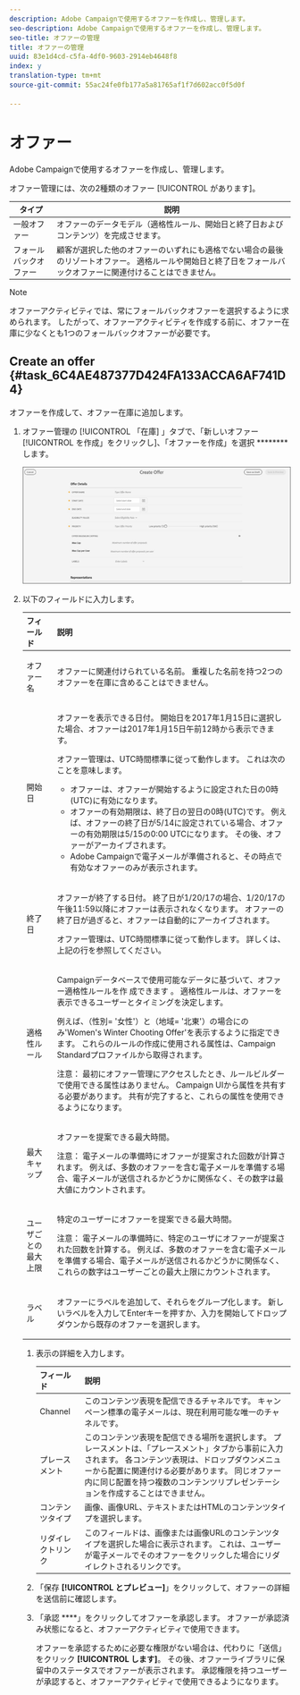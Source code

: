 ```yaml
---
description: Adobe Campaignで使用するオファーを作成し、管理します。
seo-description: Adobe Campaignで使用するオファーを作成し、管理します。
seo-title: オファーの管理
title: オファーの管理
uuid: 83e1d4cd-c5fa-4df0-9603-2914eb4648f8
index: y
translation-type: tm+mt
source-git-commit: 55ac24fe0fb177a5a81765af1f7d602acc0f5d0f

---
```



# オファー

Adobe Campaignで使用するオファーを作成し、管理します。

オファー管理には、次の2種類のオファー [!UICONTROL があります]。

| タイプ | 説明 |
|---|---|
| 一般オファー | オファーのデータモデル（適格性ルール、開始日と終了日およびコンテンツ）を完成させます。 |
| フォールバックオファー | 顧客が選択した他のオファーのいずれにも適格でない場合の最後のリゾートオファー。 適格ルールや開始日と終了日をフォールバックオファーに関連付けることはできません。 |

>[!NOTE]
>
>オファーアクティビティでは、常にフォールバックオファーを選択するように求められます。 したがって、オファーアクティビティを作成する前に、オファー在庫に少なくとも1つのフォールバックオファーが必要です。

## Create an offer {#task_6C4AE487377D424FA133ACCA6AF741D4}

オファーを作成して、オファー在庫に追加します。

1. オファー管理の [!UICONTROL 「在庫] 」タブで、「新しいオファー [!UICONTROL を作成」をクリックし]、「オファーを作成」を選択 ********します。

   ![](assets/create-offerx.png)

1. 以下のフィールドに入力します。

   <table id="table_60A4001CE9F34422ACB59FB62C9CBDCD">
<thead> 
  <tr> 
   <th colname="col1" class="entry"> フィールド </th> 
   <th colname="col2" class="entry"> 説明 </th> 
  </tr>
 </thead>
 <tbody> 
  <tr> 
   <td colname="col1"> <p>オファー名 </p> </td> 
   <td colname="col2"> <p>オファーに関連付けられている名前。 重複した名前を持つ2つのオファーを在庫に含めることはできません。 </p> </td> 
  </tr> 
  <tr> 
   <td colname="col1"> <p>開始日 </p> </td> 
   <td colname="col2"> <p>オファーを表示できる日付。 開始日を2017年1月15日に選択した場合、オファーは2017年1月15日午前12時から表示できます。 </p> <p>オファー管理は、UTC時間標準に従って動作します。 これは次のことを意味します。 </p> <p> 
     <ul id="ul_A9D49B4405F34E6DA8FB52A13437F799"> 
      <li id="li_9490D092B235479A981FC2D5DD0B17B4">オファーは、オファーが開始するように設定された日の0時(UTC)に有効になります。 </li> 
      <li id="li_C28BB1FEB9E1495593826403CF5F67A9">オファーの有効期限は、終了日の翌日の0時(UTC)です。 例えば、オファーの終了日が5/14に設定されている場合、オファーの有効期限は5/15の0:00 UTCになります。 その後、オファーがアーカイブされます。 </li> 
      <li id="li_D3F7DCD1BF75410A8F4F5BC468B667AB">Adobe Campaignで電子メールが準備されると、その時点で有効なオファーのみが表示されます。 </li> 
     </ul> </p> </td> 
  </tr> 
  <tr> 
   <td colname="col1"> <p>終了日 </p> </td> 
   <td colname="col2"> <p>オファーが終了する日付。 終了日が1/20/17の場合、1/20/17の午後11:59以降にオファーは表示されなくなります。 オファーの終了日が過ぎると、オファーは自動的にアーカイブされます。 </p><p>オファー管理は、UTC時間標準に従って動作します。 詳しくは、上記の行を参照してください。 </p></td> 
  </tr> 
  <tr> 
   <td colname="col1"> <p>適格性ルール </p> </td> 
   <td colname="col2"> <p>Campaignデータベースで使用可能なデータに基づいて、オファー適格性ルールを作 <span class="keyword"> 成できます</span> 。 適格性ルールは、オファーを表示できるユーザーとタイミングを決定します。 </p> <p>例えば、（性別= '女性'）と（地域= '北東'）の場合にのみ'Women's Winter Chooting Offer'を表示するように指定できます。 これらのルールの作成に使用される属性は、Campaign Standardプロファイルから取得されます。 </p> <p>注意： 最初にオファー管理にアクセスしたとき、ルールビルダーで使用できる属性はありません。 Campaign UIから属性を共有する必要があります。 共有が完了すると、これらの属性を使用できるようになります。 </p></td> 
  </tr> 
  <tr> 
   <td colname="col1"> <p>最大キャップ </p> </td> 
   <td colname="col2"> <p>オファーを提案できる最大時間。 </p> <p>注意： 電子メールの準備時にオファーが提案された回数が計算されます。 例えば、多数のオファーを含む電子メールを準備する場合、電子メールが送信されるかどうかに関係なく、その数字は最大値にカウントされます。 </p></td> 
  </tr> 
  <tr> 
   <td colname="col1"> <p>ユーザごとの最大上限 </p> </td> 
   <td colname="col2"> <p>特定のユーザーにオファーを提案できる最大時間。 </p> <p>注意： 電子メールの準備時に、特定のユーザにオファーが提案された回数を計算する。 例えば、多数のオファーを含む電子メールを準備する場合、電子メールが送信されるかどうかに関係なく、これらの数字はユーザーごとの最大上限にカウントされます。</p> </td>
  </tr> 
  <tr> 
   <td colname="col1"> <p>ラベル </p> </td> 
   <td colname="col2"> <p>オファーにラベルを追加して、それらをグループ化します。 新しいラベルを入力してEnterキーを押すか、入力を開始してドロップダウンから既存のオファーを選択します。 </p> </td> 
  </tr> 
 </tbody> 
</table>

1. 表示の詳細を入力します。

   | フィールド | 説明 |
   |---|---|
   | Channel | このコンテンツ表現を配信できるチャネルです。 キャンペーン標準の電子メールは、現在利用可能な唯一のチャネルです。 |
   | プレースメント | このコンテンツ表現を配信できる場所を選択します。 プレースメントは、「プレースメント」タブから事前に入力されます。 各コンテンツ表現は、ドロップダウンメニューから配置に関連付ける必要があります。 同じオファー内に同じ配置を持つ複数のコンテンツリプレゼンテーションを作成することはできません。 |
   | コンテンツタイプ | 画像、画像URL、テキストまたはHTMLのコンテンツタイプを選択します。 |
   | リダイレクトリンク | このフィールドは、画像または画像URLのコンテンツタイプを選択した場合に表示されます。 これは、ユーザーが電子メールでそのオファーをクリックした場合にリダイレクトされるリンクです。 |

1. 「保存 **[!UICONTROL とプレビュー]**」をクリックして、オファーの詳細を送信前に確認します。
1. 「承認 ****」をクリックしてオファーを承認します。 オファーが承認済み状態になると、オファーアクティビティで使用できます。

   オファーを承認するために必要な権限がない場合は、代わりに「送信」をクリック **[!UICONTROL します]**。 その後、オファーライブラリに保留中のステータスでオファーが表示されます。 承認権限を持つユーザーが承認すると、オファーアクティビティで使用できるようになります。
